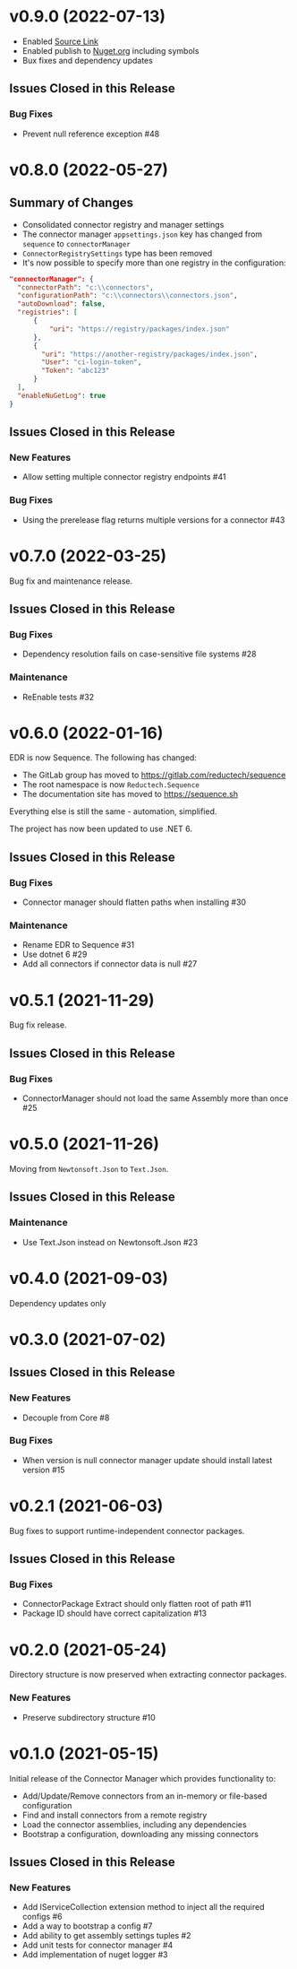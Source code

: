 # v0.9.0 (2022-07-13)

- Enabled [Source Link](https://docs.microsoft.com/en-us/dotnet/standard/library-guidance/sourcelink)
- Enabled publish to [Nuget.org](https://www.nuget.org) including symbols
- Bux fixes and dependency updates

## Issues Closed in this Release

### Bug Fixes

- Prevent null reference exception #48

# v0.8.0 (2022-05-27)

## Summary of Changes

- Consolidated connector registry and manager settings
- The connector manager `appsettings.json` key has changed from `sequence` to `connectorManager`
- `ConnectorRegistrySettings` type has been removed
- It's now possible to specify more than one registry in the configuration:

```json
"connectorManager": {
  "connectorPath": "c:\\connectors",
  "configurationPath": "c:\\connectors\\connectors.json",
  "autoDownload": false,
  "registries": [
      {
          "uri": "https://registry/packages/index.json"
      },
      {
        "uri": "https://another-registry/packages/index.json",
        "User": "ci-login-token",
        "Token": "abc123"
      }
  ],
  "enableNuGetLog": true
}
```

## Issues Closed in this Release

### New Features

- Allow setting multiple connector registry endpoints #41

### Bug Fixes

- Using the prerelease flag returns multiple versions for a connector #43

# v0.7.0 (2022-03-25)

Bug fix and maintenance release.

## Issues Closed in this Release

### Bug Fixes

- Dependency resolution fails on case-sensitive file systems #28

### Maintenance

- ReEnable tests #32

# v0.6.0 (2022-01-16)

EDR is now Sequence. The following has changed:

- The GitLab group has moved to https://gitlab.com/reductech/sequence
- The root namespace is now `Reductech.Sequence`
- The documentation site has moved to https://sequence.sh

Everything else is still the same - automation, simplified.

The project has now been updated to use .NET 6.

## Issues Closed in this Release

### Bug Fixes

- Connector manager should flatten paths when installing #30

### Maintenance

- Rename EDR to Sequence #31
- Use dotnet 6 #29
- Add all connectors if connector data is null #27

# v0.5.1 (2021-11-29)

Bug fix release.

## Issues Closed in this Release

### Bug Fixes

- ConnectorManager should not load the same Assembly more than once #25

# v0.5.0 (2021-11-26)

Moving from `Newtonsoft.Json` to `Text.Json`.

## Issues Closed in this Release

### Maintenance

- Use Text.Json instead on Newtonsoft.Json #23

# v0.4.0 (2021-09-03)

Dependency updates only

# v0.3.0 (2021-07-02)

## Issues Closed in this Release

### New Features

- Decouple from Core #8

### Bug Fixes

- When version is null connector manager update should install latest version #15

# v0.2.1 (2021-06-03)

Bug fixes to support runtime-independent connector packages.

## Issues Closed in this Release

### Bug Fixes

- ConnectorPackage Extract should only flatten root of path #11
- Package ID should have correct capitalization #13

# v0.2.0 (2021-05-24)

Directory structure is now preserved when extracting connector packages.

### New Features

- Preserve subdirectory structure #10

# v0.1.0 (2021-05-15)

Initial release of the Connector Manager which provides functionality to:

- Add/Update/Remove connectors from an in-memory or file-based configuration
- Find and install connectors from a remote registry
- Load the connector assemblies, including any dependencies
- Bootstrap a configuration, downloading any missing connectors

## Issues Closed in this Release

### New Features

- Add IServiceCollection extension method to inject all the required configs #6
- Add a way to bootstrap a config #7
- Add ability to get assembly settings tuples #2
- Add unit tests for connector manager #4
- Add implementation of nuget logger #3
